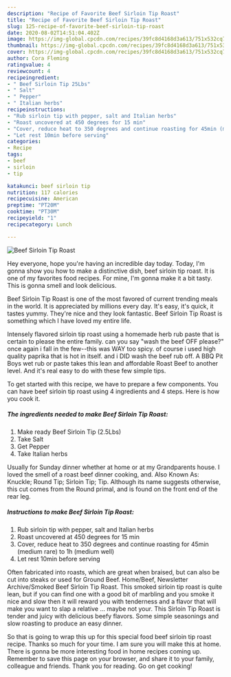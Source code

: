 ```yaml
---
description: "Recipe of Favorite Beef Sirloin Tip Roast"
title: "Recipe of Favorite Beef Sirloin Tip Roast"
slug: 125-recipe-of-favorite-beef-sirloin-tip-roast
date: 2020-08-02T14:51:04.402Z
image: https://img-global.cpcdn.com/recipes/39fc8d4168d3a613/751x532cq70/beef-sirloin-tip-roast-recipe-main-photo.jpg
thumbnail: https://img-global.cpcdn.com/recipes/39fc8d4168d3a613/751x532cq70/beef-sirloin-tip-roast-recipe-main-photo.jpg
cover: https://img-global.cpcdn.com/recipes/39fc8d4168d3a613/751x532cq70/beef-sirloin-tip-roast-recipe-main-photo.jpg
author: Cora Fleming
ratingvalue: 4
reviewcount: 4
recipeingredient:
- " Beef Sirloin Tip 25Lbs"
- " Salt"
- " Pepper"
- " Italian herbs"
recipeinstructions:
- "Rub sirloin tip with pepper, salt and Italian herbs"
- "Roast uncovered at 450 degrees for 15 min"
- "Cover, reduce heat to 350 degrees and continue roasting for 45min (medium rare) to 1h (medium well)"
- "Let rest 10min before serving"
categories:
- Recipe
tags:
- beef
- sirloin
- tip

katakunci: beef sirloin tip 
nutrition: 117 calories
recipecuisine: American
preptime: "PT20M"
cooktime: "PT30M"
recipeyield: "1"
recipecategory: Lunch

---
```



![Beef Sirloin Tip Roast](https://img-global.cpcdn.com/recipes/39fc8d4168d3a613/751x532cq70/beef-sirloin-tip-roast-recipe-main-photo.jpg)

Hey everyone, hope you're having an incredible day today. Today, I'm gonna show you how to make a distinctive dish, beef sirloin tip roast. It is one of my favorites food recipes. For mine, I'm gonna make it a bit tasty. This is gonna smell and look delicious.

Beef Sirloin Tip Roast is one of the most favored of current trending meals in the world. It is appreciated by millions every day. It's easy, it's quick, it tastes yummy. They're nice and they look fantastic. Beef Sirloin Tip Roast is something which I have loved my entire life.

Intensely flavored sirloin tip roast using a homemade herb rub paste that is certain to please the entire family. can you say &#34;wash the beef OFF please?&#34; once again i fall in the few--this was WAY too spicy. of course i used high quality paprika that is hot in itself. and i DID wash the beef rub off. A BBQ Pit Boys wet rub or paste takes this lean and affordable Roast Beef to another level. And it&#39;s real easy to do with these few simple tips.


To get started with this recipe, we have to prepare a few components. You can have beef sirloin tip roast using 4 ingredients and 4 steps. Here is how you cook it.

<!--inarticleads1-->

##### The ingredients needed to make Beef Sirloin Tip Roast:

1. Make ready  Beef Sirloin Tip (2.5Lbs)
1. Take  Salt
1. Get  Pepper
1. Take  Italian herbs


Usually for Sunday dinner whether at home or at my Grandparents house. I loved the smell of a roast beef dinner cooking, and. Also Known As: Knuckle; Round Tip; Sirloin Tip; Tip. Although its name suggests otherwise, this cut comes from the Round primal, and is found on the front end of the rear leg. 

<!--inarticleads2-->

##### Instructions to make Beef Sirloin Tip Roast:

1. Rub sirloin tip with pepper, salt and Italian herbs
1. Roast uncovered at 450 degrees for 15 min
1. Cover, reduce heat to 350 degrees and continue roasting for 45min (medium rare) to 1h (medium well)
1. Let rest 10min before serving


Often fabricated into roasts, which are great when braised, but can also be cut into steaks or used for Ground Beef. Home/Beef, Newsletter Archive/Smoked Beef Sirloin Tip Roast. This smoked sirloin tip roast is quite lean, but if you can find one with a good bit of marbling and you smoke it nice and slow then it will reward you with tenderness and a flavor that will make you want to slap a relative … maybe not your. This Sirloin Tip Roast is tender and juicy with delicious beefy flavors. Some simple seasonings and slow roasting to produce an easy dinner. 

So that is going to wrap this up for this special food beef sirloin tip roast recipe. Thanks so much for your time. I am sure you will make this at home. There is gonna be more interesting food in home recipes coming up. Remember to save this page on your browser, and share it to your family, colleague and friends. Thank you for reading. Go on get cooking!

